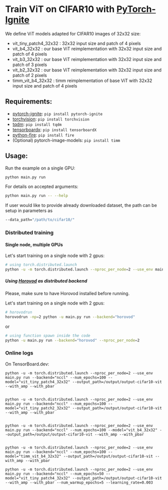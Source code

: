 # Train ViT on CIFAR10 with [PyTorch-Ignite](https://github.com/pytorch/ignite)


We define ViT models adapted for CIFAR10 images of 32x32 size:
- vit_tiny_patch4_32x32 : 32x32 input size and patch of 4 pixels
- vit_b4_32x32 : our base ViT reimplementation with 32x32 input size and patch of 4 pixels
- vit_b3_32x32 : our base ViT reimplementation with 32x32 input size and patch of 3 pixels
- vit_b2_32x32 : our base ViT reimplementation with 32x32 input size and patch of 2 pixels
- timm_vit_b4_32x32 : timm reimplementation of base ViT with 32x32 input size and patch of 4 pixels

## Requirements:

- [pytorch-ignite](https://github.com/pytorch/ignite): `pip install pytorch-ignite`
- [torchvision](https://github.com/pytorch/vision/): `pip install torchvision`
- [tqdm](https://github.com/tqdm/tqdm/): `pip install tqdm`
- [tensorboardx](https://github.com/lanpa/tensorboard-pytorch): `pip install tensorboardX`
- [python-fire](https://github.com/google/python-fire): `pip install fire`
- (Optional) pytorch-image-models: `pip install timm`

## Usage:

Run the example on a single GPU:

```bash
python main.py run
```

For details on accepted arguments:

```bash
python main.py run -- --help
```

If user would like to provide already downloaded dataset, the path can be setup in parameters as

```bash
--data_path="/path/to/cifar10/"
```

### Distributed training

#### Single node, multiple GPUs

Let's start training on a single node with 2 gpus:

```bash
# using torch.distributed.launch
python -u -m torch.distributed.launch --nproc_per_node=2 --use_env main.py run --backend="nccl"
```

##### Using [Horovod](https://horovod.readthedocs.io/en/latest/index.html) as distributed backend

Please, make sure to have Horovod installed before running.

Let's start training on a single node with 2 gpus:

```bash
# horovodrun
horovodrun -np=2 python -u main.py run --backend="horovod"
```

or

```bash
# using function spawn inside the code
python -u main.py run --backend="horovod" --nproc_per_node=2
```

### Online logs

On TensorBoard.dev: 

```
python -u -m torch.distributed.launch --nproc_per_node=2 --use_env main.py run --backend="nccl" --num_epochs=100 --model="vit_tiny_patch4_32x32" --output_path=/output/output-cifar10-vit --with_amp --with_pbar


python -u -m torch.distributed.launch --nproc_per_node=2 --use_env main.py run --backend="nccl" --num_epochs=100 --model="vit_tiny_patch2_32x32" --output_path=/output/output-cifar10-vit --with_amp --with_pbar


python -u -m torch.distributed.launch --nproc_per_node=2 --use_env main.py run --backend="nccl" --num_epochs=100 --model="vit_b4_32x32" --output_path=/output/output-cifar10-vit --with_amp --with_pbar


python -u -m torch.distributed.launch --nproc_per_node=2 --use_env main.py run --backend="nccl" --num_epochs=100 --model="timm_vit_b4_32x32" --output_path=/output/output-cifar10-vit --with_amp --with_pbar
```

```
python -u -m torch.distributed.launch --nproc_per_node=2 --use_env main.py run --backend="nccl" --num_epochs=50 --model="vit_tiny_patch4_32x32" --output_path=/output/output-cifar10-vit --with_amp --with_pbar --num_warmup_epochs=5 --learning_rate=0.003
```
